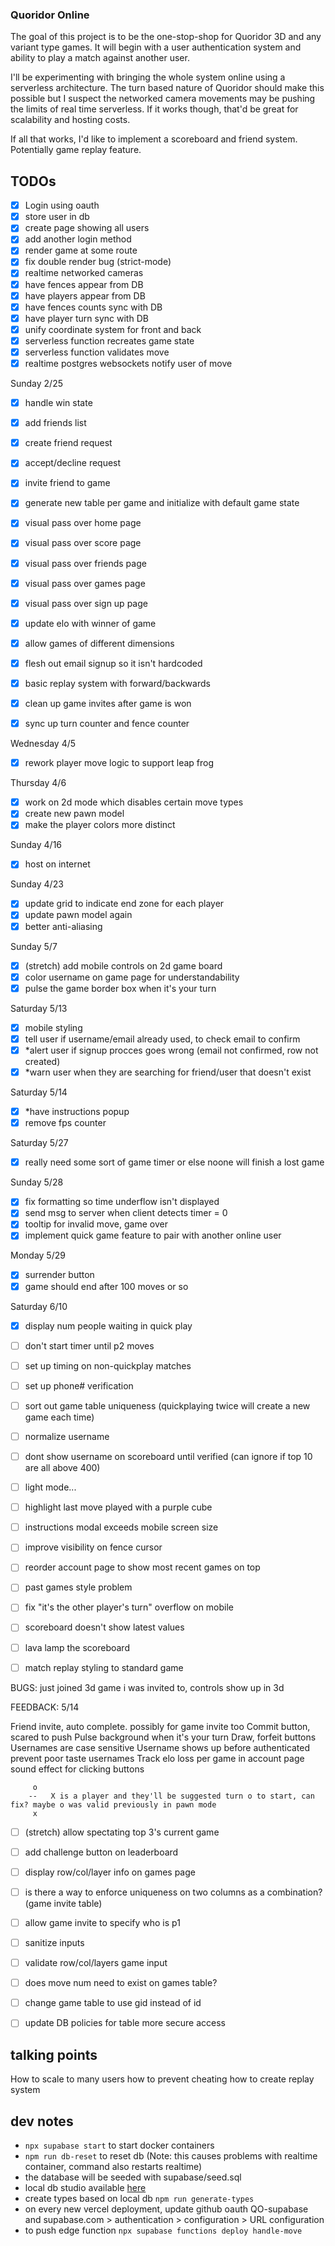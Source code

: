 ### Quoridor Online

The goal of this project is to be the one-stop-shop for Quoridor 3D and any variant type games. It will begin with a user authentication system and ability to play a match against another user.

I'll be experimenting with bringing the whole system online using a serverless architecture. The turn based nature of Quoridor should make this possible but I suspect the networked camera movements may be pushing the limits of real time serverless. If it works though, that'd be great for scalability and hosting costs.

If all that works, I'd like to implement a scoreboard and friend system. Potentially game replay feature.

## TODOs

- [x] Login using oauth
- [x] store user in db
- [x] create page showing all users
- [x] add another login method
- [x] render game at some route
- [x] fix double render bug (strict-mode)
- [x] realtime networked cameras
- [x] have fences appear from DB
- [x] have players appear from DB
- [x] have fences counts sync with DB
- [x] have player turn sync with DB
- [x] unify coordinate system for front and back
- [x] serverless function recreates game state
- [x] serverless function validates move
- [x] realtime postgres websockets notify user of move

Sunday 2/25
- [x] handle win state
- [x] add friends list
- [x] create friend request
- [x] accept/decline request
- [x] invite friend to game
- [x] generate new table per game and initialize with default game state

- [x] visual pass over home page
- [x] visual pass over score page
- [x] visual pass over friends page
- [x] visual pass over games page
- [x] visual pass over sign up page

- [x] update elo with winner of game 
- [x] allow games of different dimensions
- [x] flesh out email signup so it isn't hardcoded
- [x] basic replay system with forward/backwards
- [x] clean up game invites after game is won
- [x] sync up turn counter and fence counter

Wednesday 4/5
- [x] rework player move logic to support leap frog

Thursday 4/6
- [x] work on 2d mode which disables certain move types
- [x] create new pawn model
- [x] make the player colors more distinct

Sunday 4/16
- [x] host on internet

Sunday 4/23
- [x] update grid to indicate end zone for each player
- [x] update pawn model again
- [x] better anti-aliasing

Sunday 5/7
- [x] (stretch) add mobile controls on 2d game board
- [x] color username on game page for understandability
- [x] pulse the game border box when it's your turn

Saturday 5/13
- [x] mobile styling
- [x] tell user if username/email already used, to check email to confirm
- [x] *alert user if signup procces goes wrong (email not confirmed, row not created)
- [x] *warn user when they are searching for friend/user that doesn't exist

Saturday 5/14
- [x] *have instructions popup
- [x] remove fps counter

Saturday 5/27
- [x] really need some sort of game timer or else noone will finish a lost game

Sunday 5/28
- [x] fix formatting so time underflow isn't displayed
- [x] send msg to server when client detects timer = 0
- [x] tooltip for invalid move, game over
- [x] implement quick game feature to pair with another online user

Monday 5/29
- [x] surrender button
- [x] game should end after 100 moves or so

Saturday 6/10
- [x] display num people waiting in quick play
- [ ] don't start timer until p2 moves
- [ ] set up timing on non-quickplay matches
- [ ] set up phone# verification
- [ ] sort out game table uniqueness (quickplaying twice will create a new game each time)
- [ ] normalize username
- [ ] dont show username on scoreboard until verified (can ignore if top 10 are all above 400)

- [ ] light mode...
- [ ] highlight last move played with a purple cube
- [ ] instructions modal exceeds mobile screen size
- [ ] improve visibility on fence cursor
- [ ] reorder account page to show most recent games on top
- [ ] past games style problem
- [ ] fix "it's the other player's turn" overflow on mobile
- [ ] scoreboard doesn't show latest values
- [ ] lava lamp the scoreboard
- [ ] match replay styling to standard game

BUGS:
 just joined 3d game i was invited to, controls show up in 3d
 
FEEDBACK:
5/14

Friend invite, auto complete. possibly for game invite too
Commit button, scared to push
Pulse background when it's your turn
Draw, forfeit buttons
Usernames are case sensitive
Username shows up before authenticated
prevent poor taste usernames
Track elo loss per game in account page
sound effect for clicking buttons

         o
        --   X is a player and they'll be suggested turn o to start, can fix? maybe o was valid previously in pawn mode
         x


- [ ] (stretch) allow spectating top 3's current game
- [ ] add challenge button on leaderboard

- [ ] display row/col/layer info on games page
- [ ] is there a way to enforce uniqueness on two columns as a combination? (game invite table)
- [ ] allow game invite to specify who is p1
- [ ] sanitize inputs
- [ ] validate row/col/layers game input
- [ ] does move num need to exist on games table?
- [ ] change game table to use gid instead of id

- [ ] update DB policies for table more secure access

## talking points

How to scale to many users
how to prevent cheating
how to create replay system

## dev notes

- `npx supabase start` to start docker containers
- `npm run db-reset` to reset db (Note: this causes problems with realtime container, command also restarts realtime)
- the database will be seeded with supabase/seed.sql
- local db studio available [here](http://localhost:54323/project/default)
- create types based on local db `npm run generate-types`
- on every new vercel deployment, update github oauth QO-supabase and supabase.com > authentication > configuration > URL configuration
- to push edge function `npx supabase functions deploy handle-move`